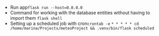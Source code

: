 - Run app```flask run --host=0.0.0.0```
- Command for working with the database entities without having to import them ```flask shell```
- Setting up a scheduled job with cron```crontab -e```
```* * * * * cd /home/marina/Projects/meteoProject && .venv/bin/flask scheduled```

